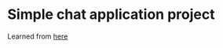 <h1>Simple chat application project</h1>

Learned from <a href="https://www.youtube.com/watch?v=jD7FnbI76Hg&list=PL9iaMyazOxXsIl-WQV9hoVmnHYy49DuVl&index=3">here</a>
